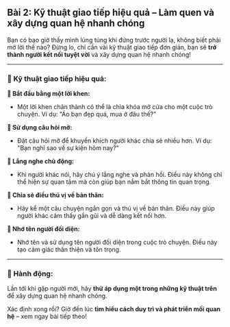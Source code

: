## Bài 2: Kỹ thuật giao tiếp hiệu quả – Làm quen và xây dựng quan hệ nhanh chóng  

Bạn có bao giờ thấy mình lúng túng khi đứng trước người lạ, không biết phải mở lời thế nào? Đừng lo, chỉ cần vài kỹ thuật giao tiếp đơn giản, bạn sẽ **trở thành người kết nối tuyệt vời** và xây dựng quan hệ nhanh chóng!  

---

### 📌 Kỹ thuật giao tiếp hiệu quả:  

**🔹 Bắt đầu bằng một lời khen:**
- Một lời khen chân thành có thể là chìa khóa mở cửa cho một cuộc trò chuyện. Ví dụ: "Áo bạn đẹp quá, mua ở đâu thế?"  

**🔹 Sử dụng câu hỏi mở:**
- Đặt câu hỏi mở để khuyến khích người khác chia sẻ nhiều hơn. Ví dụ: "Bạn nghĩ sao về sự kiện hôm nay?"  

**🔹 Lắng nghe chủ động:**
- Khi người khác nói, hãy chú ý lắng nghe và phản hồi. Điều này không chỉ thể hiện sự quan tâm mà còn giúp bạn nắm bắt thông tin quan trọng.  

**🔹 Chia sẻ điều thú vị về bản thân:**
- Hãy kể một câu chuyện ngắn gọn và thú vị về bản thân. Điều này giúp người khác cảm thấy gần gũi và dễ dàng kết nối hơn.  

**🔹 Nhớ tên người đối diện:**
- Nhớ tên và sử dụng tên người đối diện trong cuộc trò chuyện. Điều này tạo cảm giác thân thiện và tôn trọng.  

---

### 🚀 Hành động:  

Lần tới khi gặp người mới, hãy **thử áp dụng một trong những kỹ thuật trên** để xây dựng quan hệ nhanh chóng.  

Xác định xong rồi? Giờ đến lúc **tìm hiểu cách duy trì và phát triển mối quan hệ** – xem ngay bài tiếp theo!  